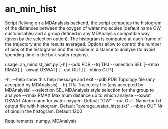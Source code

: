 # an_min_hist

Script
Relying on a MDAnalysis backend, the script computes the histogram of the distances between the oxygen of water molecules (default name OW, customisable) and a group defined in any MDAnalysis compatible way (given by the selection option). The histogram is computed at each frame of the trajectory and the results averaged. Options allow to control the number of bins of the histograms and the maximum distance to analyse (to avoid spending time in the bulk water regions).

usage: an_mindist_hist.py [-h] --pdb PDB --trj TRJ --selection SEL
                          [--rmax RMAX] [--oxwat OXWAT] [--out OUT]
                          [--nbins OUT]

  -h, --help 		show this help message and exit
  --pdb PDB		Topology file (any accepted by MDAnalysis)
  --trj TRJ			Trajectory file (any accepted by MDAnalysis)
  --selection SEL	MDAnalysis style selection for the group to analyse
  --rmax RMAX		Maximum distance up to which analyse
  --oxwat OXWAT	Atom name for water oxygen. Default "OW"
  --out OUT		Name for txt output file with histogram. Default "average_water_histo.txt"
  --nbins OUT		Nr of bins in the histogram. Default 1200
  
  Requirements: numpy, MDAnalysis